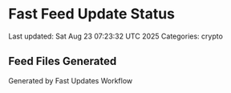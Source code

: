 # Fast Feed Update Status
Last updated: Sat Aug 23 07:23:32 UTC 2025
Categories: crypto

## Feed Files Generated

Generated by Fast Updates Workflow
